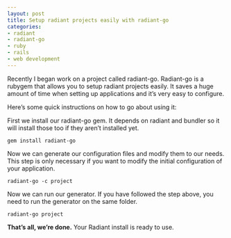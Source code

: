```yaml
---
layout: post
title: Setup radiant projects easily with radiant-go
categories:
- radiant
- radiant-go
- ruby
- rails
- web development
---
```

Recently I began work on a project called radiant-go. Radiant-go is a rubygem that allows you to setup radiant projects easily. It saves a huge amount of time when setting up applications and it’s very easy to configure.

Here’s some quick instructions on how to go about using it:

First we install our radiant-go gem. It depends on radiant and bundler so it will install those too if they aren’t installed yet.

```
gem install radiant-go
```

Now we can generate our configuration files and modify them to our needs. This step is only necessary if you want to modify the initial configuration of your application.

```
radiant-go -c project
```

Now we can run our generator. If you have followed the step above, you need to run the generator on the same folder.

```
radiant-go project
```

**That’s all, we’re done.** Your Radiant install is ready to use.